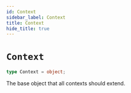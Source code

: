 ```yaml
---
id: Context
sidebar_label: Context
title: Context
hide_title: true
---
```

# `Context`

```typescript
type Context = object;
```

The base object that all contexts should extend.
